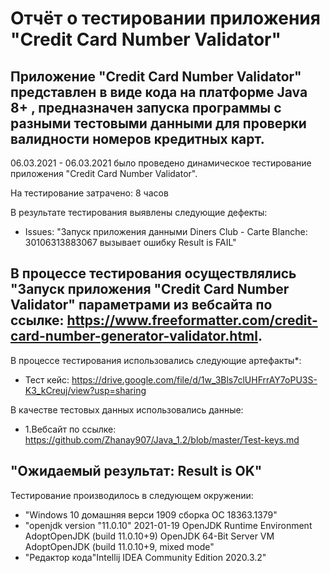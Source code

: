 # Отчёт о тестировании приложения "Credit Card Number Validator"

## Приложение "Credit Card Number Validator" представлен в виде кода на платформе Java 8+ , предназначен запуска программы с разными тестовыми данными для проверки валидности номеров кредитных карт.

06.03.2021 - 06.03.2021 было проведено динамическое тестирование приложения "Credit Card Number Validator".

На тестирование затрачено: 8 часов

В результате тестирования выявлены следующие дефекты:

* Issues: "Запуск приложения данными Diners Club - Carte Blanche: 30106313883067 вызывает ошибку Result is FAIL"


## В процессе тестирования осуществлялись "Запуск приложения "Credit Card Number Validator" параметрами из вебсайта по ссылке: https://www.freeformatter.com/credit-card-number-generator-validator.html.  


В процессе тестирования использовались следующие артефакты*:

* Тест кейс: https://drive.google.com/file/d/1w_3Bls7clUHFrrAY7oPU3S-K3_kCreuj/view?usp=sharing



В качестве тестовых данных использовались данные:
* 1.Bебсайт по ссылке: https://github.com/Zhanay907/Java_1.2/blob/master/Test-keys.md
 
## "Ожидаемый результат: Result is OK"


Тестирование производилось в следующем окружении:

* "Windows 10 домашняя верси 1909 сборка ОС 18363.1379"
* "openjdk version "11.0.10" 2021-01-19
OpenJDK Runtime Environment AdoptOpenJDK (build 11.0.10+9)
OpenJDK 64-Bit Server VM AdoptOpenJDK (build 11.0.10+9, mixed mode"
* "Редактор кода"Intellij IDEA Community Edition 2020.3.2"
